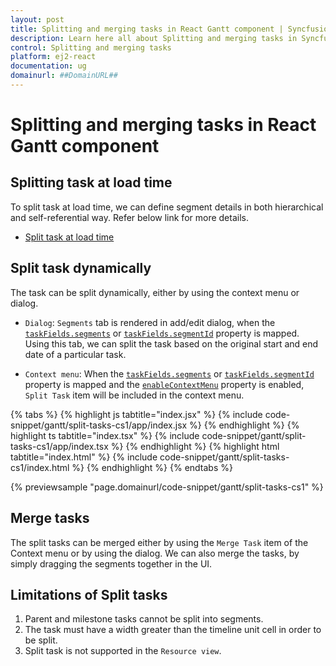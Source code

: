 ```yaml
---
layout: post
title: Splitting and merging tasks in React Gantt component | Syncfusion
description: Learn here all about Splitting and merging tasks in Syncfusion React Gantt component of Syncfusion Essential JS 2 and more.
control: Splitting and merging tasks 
platform: ej2-react
documentation: ug
domainurl: ##DomainURL##
---
```


# Splitting and merging tasks in React Gantt component

## Splitting task at load time

To split task at load time, we can define segment details in both hierarchical and self-referential way.
Refer below link for more details.

* [Split task at load time](./data-binding/#split-task)

## Split task dynamically

The task can be split dynamically, either by using the context menu or dialog.

* `Dialog`: `Segments` tab is rendered in add/edit dialog, when the [`taskFields.segments`](https://ej2.syncfusion.com/react/documentation/api/gantt/taskFields/#segments) or [`taskFields.segmentId`](https://ej2.syncfusion.com/react/documentation/api/gantt/taskFields/#segmentId) property is mapped. Using this tab, we can split the task based on the original start and end date of a particular task.

* `Context menu`: When the [`taskFields.segments`](https://ej2.syncfusion.com/react/documentation/api/gantt/taskFields/#segments) or [`taskFields.segmentId`](https://ej2.syncfusion.com/react/documentation/api/gantt/taskFields/#segmentId) property is mapped and the [`enableContextMenu`](https://ej2.syncfusion.com/react/documentation/api/gantt/#enablecontextmenu) property is enabled, `Split Task` item will be included in the context menu.

{% tabs %}
{% highlight js tabtitle="index.jsx" %}
{% include code-snippet/gantt/split-tasks-cs1/app/index.jsx %}
{% endhighlight %}
{% highlight ts tabtitle="index.tsx" %}
{% include code-snippet/gantt/split-tasks-cs1/app/index.tsx %}
{% endhighlight %}
{% highlight html tabtitle="index.html" %}
{% include code-snippet/gantt/split-tasks-cs1/index.html %}
{% endhighlight %}
{% endtabs %}
        
{% previewsample "page.domainurl/code-snippet/gantt/split-tasks-cs1" %}

## Merge tasks

The split tasks can be merged either by using the `Merge Task` item of the Context menu or by using the dialog. We can also merge the tasks, by simply dragging the segments together in the UI.

## Limitations of Split tasks

1. Parent and milestone tasks cannot be split into segments.
2. The task must have a width greater than the timeline unit cell in order to be split.
3. Split task is not supported in the `Resource view`.